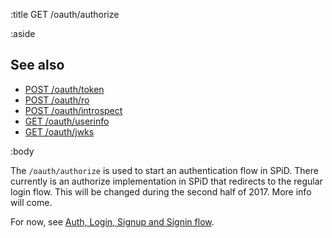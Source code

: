 :title GET /oauth/authorize

:aside

## See also

* [POST /oauth/token](/oauth/token/)
* [POST /oauth/ro](/oauth/ro/)
* [POST /oauth/introspect](/oauth/introspect/)
* [GET /oauth/userinfo](/oauth/userinfo/)
* [GET /oauth/jwks](/oauth/jwks/)

:body

The `/oauth/authorize` is used to start an authentication flow in SPiD.
There currently is an authorize implementation in SPiD that redirects to the
regular login flow. This will be changed during the second half of 2017.
More info will come.

For now, see [Auth, Login, Signup and Signin flow](/flows/auth-flow/).
